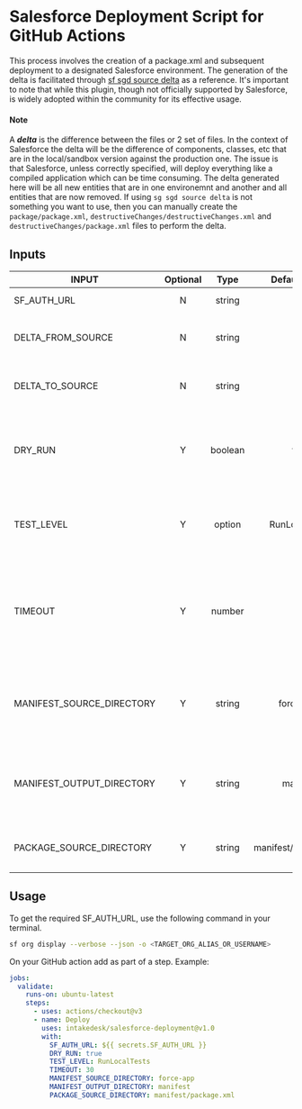 # Salesforce Deployment Script for GitHub Actions

This process involves the creation of a package.xml and subsequent deployment to a designated Salesforce environment. The generation of the delta is facilitated through [sf sgd source delta](https://github.com/scolladon/sfdx-git-delta) as a reference. It's important to note that while this plugin, though not officially supported by Salesforce, is widely adopted within the community for its effective usage.

#### Note
A ***delta*** is the difference between the files or 2 set of files. In the context of Salesforce the delta will be the difference of components, classes, etc that are in the local/sandbox version against the production one. The issue is that Salesforce, unless correctly specified, will deploy everything like a compiled application which can be time consuming. The delta generated here will be all new entities that are in one environemnt and another and all entities that are now removed. If using  `sg sgd source delta` is not something you want to use, then you can manually create the `package/package.xml`, `destructiveChanges/destructiveChanges.xml` and `destructiveChanges/package.xml` files to perform the delta.

## Inputs

|INPUT         |Optional|Type     |Default Value|Options|Description|
|--------------|:------:|:-------:|:-----------:|:-----:|:---------:|
|SF_AUTH_URL|N|string|-|-|The Salesforce Auth URL.|
|DELTA_FROM_SOURCE|N|string|-|-|The from source that will be used on the sgd delta.|
|DELTA_TO_SOURCE|N|string|-|-|The to source that will be used on the sgd delta.|
|DRY_RUN|Y|boolean|true|-|Enable or disable the Salesforce project deploy `--dry-run` and `--verbose` flags.|
|TEST_LEVEL|Y|option|RunLocalTests|NoTestRun, RunSpecifiedTests, RunLocalTests, RunAllTestsInOrg|Salesforce project deploy `--test-level` parameter. Defaults to RunLocalTests.|
|TIMEOUT|Y|number|30|-|Salesforce project deploy `--wait` flag value. Timeout in minutes for the command to complete and display results|
|MANIFEST_SOURCE_DIRECTORY|Y|string|force-app|-|Source files path for project manifest generation `--source-dir` flag.|
|MANIFEST_OUTPUT_DIRECTORY|Y|string|manifest|-|Output directoryfor project manifest generation `--output-dir` flag.|
|PACKAGE_SOURCE_DIRECTORY|Y|string|manifest/package.xml|-|Salesforce project deploy `--manifest` file path flag.|


## Usage

To get the required SF_AUTH_URL, use the following command in your terminal.

```bash
sf org display --verbose --json -o <TARGET_ORG_ALIAS_OR_USERNAME>
```

On your GitHub action add as part of a step. Example:

```yml
jobs:
  validate:
    runs-on: ubuntu-latest
    steps:
      - uses: actions/checkout@v3
      - name: Deploy
        uses: intakedesk/salesforce-deployment@v1.0
        with:
          SF_AUTH_URL: ${{ secrets.SF_AUTH_URL }}
          DRY_RUN: true
          TEST_LEVEL: RunLocalTests
          TIMEOUT: 30
          MANIFEST_SOURCE_DIRECTORY: force-app
          MANIFEST_OUTPUT_DIRECTORY: manifest
          PACKAGE_SOURCE_DIRECTORY: manifest/package.xml
```

